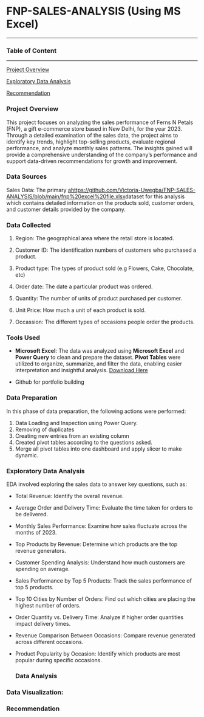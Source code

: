 # FNP-SALES-ANALYSIS (Using MS Excel)
---
### Table of Content
---

[Project Overview](#project-overview)

[Exploratory Data Analysis](#exploratory-data-analysis)

[Recommendation](#recommendation)


### Project Overview

This project focuses on analyzing the sales performance of Ferns N Petals (FNP), a gift e-commerce store based in New Delhi, for the year 2023. Through a detailed examination of the sales data, the project aims to identify key trends, highlight top-selling products, evaluate regional performance, and analyze monthly sales patterns. The insights gained will provide a comprehensive understanding of the company’s performance and support data-driven recommendations for growth and improvement.

### Data Sources

Sales Data: The primary <ahttps://github.com/Victoria-Uwegba/FNP-SALES-ANALYSIS/blob/main/fnp%20excel%20file.xlsx>dataset<a/> for this analysis which contains detailed information on the products sold, customer orders, and customer details provided by the company.

### Data Collected

1. Region: The geographical area where the retail store is located.
   
2. Customer ID: The identification numbers of customers who purchased a product.

3. Product type: The types of product sold (e.g Flowers, Cake, Chocolate, etc)

4. Order date: The date a particular product was ordered.

5. Quantity: The number of units of product purchased per customer.

6. Unit Price: How much a unit of each product is sold.

7. Occassion:  The different types of occasions people order the products.
   
### Tools Used
- **Microsoft Excel**: The data was analyzed using **Microsoft Excel** and **Power Query** to clean and prepare the dataset. **Pivot Tables** were utilized to organize, summarize, and filter the data, enabling easier interpretation and insightful analysis. [Download Here](https://www.microsoft.com)
  
     
- Github for portfolio building

### Data Preparation
In this phase of data preparation, the following actions were performed:

1. Data Loading and Inspection using Power Query.
2. Removing of duplicates
3. Creating new entries from an existing column
4. Created pivot tables according to the questions asked.
5. Merge all pivot tables into one dashboard and apply slicer to make dynamic.



### Exploratory Data Analysis
EDA involved exploring the sales data to answer key questions, such as:
- Total Revenue: Identify the overall revenue.
- Average Order and Delivery Time: Evaluate the time taken for orders to be delivered.
- Monthly Sales Performance: Examine how sales fluctuate across the months of 2023.
- Top Products by Revenue: Determine which products are the top revenue generators.
- Customer Spending Analysis: Understand how much customers are spending on average.
- Sales Performance by Top 5 Products: Track the sales performance of top 5 products.
- Top 10 Cities by Number of Orders: Find out which cities are placing the highest number of orders.
- Order Quantity vs. Delivery Time: Analyze if higher order quantities impact delivery times.
- Revenue Comparison Between Occasions: Compare revenue generated across different occasions.
- Product Popularity by Occasion: Identify which products are most popular during specific occasions.

  ### Data Analysis


### Data Visualization:

### Recommendation
